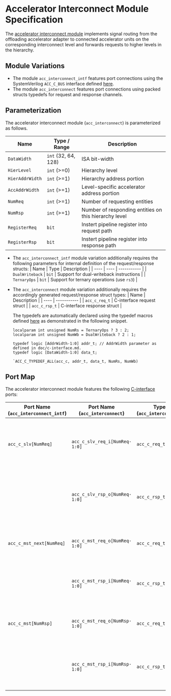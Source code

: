 # Accelerator Interconnect Module Specification
The [accelerator interconnect module](../src/acc_interconnect.sv) implements signal routing from the offloading accelerator adapter to connected accelerator units on the corresponding interconnect level and forwards requests to higher levels in the hierarchy.

## Module Variations
- The module `acc_interconnect_intf` features port connections using the SystemVerilog `ACC_C_BUS` interface defined [here](../src/acc_intf.sv).
- The module `acc_interconnect` features port connections using packed structs typedefs for request and response channels.


## Parameterization
The accelerator interconnect module (`acc_interconnect`) is parameterized as follows.

| Name            | Type / Range        | Description                                           |
| ----            | ------------        | -----------                                           |
| `DataWidth`     | `int` (32, 64, 128) | ISA bit-width                                         |
| `HierLevel`     | `int` (>=0)         | Hierarchy level                                       |
| `HierAddrWidth` | `int` (>=1)         | Hierarchy address portion                             |
| `AccAddrWidth`  | `int` (>=1)         | Level-specific accelerator address portion            |
| `NumReq`        | `int` (>=1)         | Number of requesting entities                         |
| `NumRsp`        | `int` (>=1)         | Number of responding entities on this hierarchy level |
| `RegisterReq`   | `bit`               | Instert pipeline register into request path           |
| `RegisterRsp`   | `bit`               | Instert pipeline register into response path          |

- The `acc_interconnect_intf` module variation additionally requires the following parameters for internal definition of the request/response structs:
  | Name            | Type  | Description                                |
  | ----            | ----  | -----------                                |
  | `DualWriteback` | `bit` | Support for dual-writeback instructions    |
  | `TernaryOps`    | `bit` | Support for ternary operations (use `rs3`) |

- The `acc_interconnect` module variation additionally requires the accordingly generated request/response struct types:
  | Name          | Description                 |
  | ----          | -----------                 |
  | `acc_c_req_t` | C-interface request struct  |
  | `acc_c_rsp_t` | C-interface response struct |

  The typedefs are automatically declared using the typedef macros defined [here](../include/acc_interface/typedef.svh) as demonstrated in the following snippet.

  ```
  localparam int unsigned NumRs = TernaryOps ? 3 : 2;
  localparam int unsigned NumWb = DualWriteback ? 2 : 1;

  typedef logic [AddrWidth-1:0] addr_t; // AddrWidth parameter as defined in doc/c-interface.md.
  typedef logic [DataWidth-1:0] data_t;

  `ACC_C_TYPEDEF_ALL(acc_c, addr_t, data_t, NumRs, NumWb)
  ```

## Port Map
The accelerator interconnect module features the following [C-interface](c-interface.md) ports:

| Port Name (`acc_interconnect_intf`) | Port Name (`acc_interconnect`) | Type (`acc_interconnect`) | Description                                                                           |
| ---------                           | ----------                     | ---------                 | -----------                                                                           |
| `acc_c_slv[NumReq]`                 | `acc_c_slv_req_i[NumReq-1:0]`  | `acc_c_req_t`             | C-interface request channel input from accelerator adapter / lower-level interconnect |
|                                     | `acc_c_slv_rsp_o[NumReq-1:0]`  | `acc_c_rsp_t`             | C-interface response channel output to accelerator adapter / lower level interconnect |
| `acc_c_mst_next[NumReq]`            | `acc_c_mst_req_o[NumReq-1:0]`  | `acc_c_req_t`             | C-interface request channel output to higher-level interconnect                       |
|                                     | `acc_c_mst_rsp_i[NumReq-1:0]`  | `acc_c_rsp_t`             | C-interface response channel input from higher level interconnect                     |
| `acc_c_mst[NumRsp]`                 | `acc_c_mst_req_o[NumRsp-1:0]`  | `acc_c_req_t`             | C-interface request channel to directly connected accelerators                        |
|                                     | `acc_c_mst_rsp_i[NumRsp-1:0]`  | `acc_c_rsp_t`             | C-interface response channel from directly connected accelerators                     |
